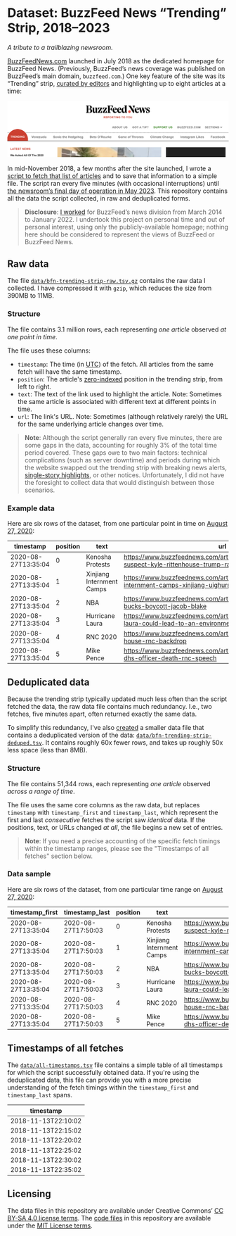 # Dataset: BuzzFeed News “Trending” Strip, 2018–2023

*A tribute to a trailblazing newsroom.*

[BuzzFeedNews.com](http://web.archive.org/web/*/https://www.buzzfeednews.com/) launched in July 2018 as the dedicated homepage for BuzzFeed News. (Previously, BuzzFeed’s news coverage was published on BuzzFeed’s main domain, `buzzfeed.com`.) One key feature of the site was its “Trending” strip, [curated by editors](https://techcrunch.com/2018/07/18/buzzfeed-news/) and highlighting up to eight articles at a time:

![Screenshot of the trending strip](misc/trending-strip-screenshot.png)

In mid-November 2018, a few months after the site launched, I wrote a [script to fetch that list of articles](scripts/fetch.py) and to save that information to a simple file. The script ran every five minutes (with occasional interruptions) until [the newsroom’s final day of operation in May 2023](https://www.buzzfeednews.com/article/buzzfeednews/buzzfeed-news-oral-history-2012-2023). This repository contains all the data the script collected, in raw and deduplicated forms.

> __Disclosure__: [I worked](https://www.jsvine.com/) for BuzzFeed’s news division from March 2014 to January 2022. I undertook this project on personal time and out of personal interest, using only the publicly-available homepage; nothing here should be considered to represent the views of BuzzFeed or BuzzFeed News.

## Raw data

The file [`data/bfn-trending-strip-raw.tsv.gz`](data/bfn-trending-strip-raw.tsv.gz) contains the raw data I collected. I have compressed it with `gzip`, which reduces the size from 390MB to 11MB. 

### Structure

The file contains 3.1 million rows, each representing *one article* observed *at one point in time*.

The file uses these columns:

- `timestamp`: The time (in [UTC](https://en.wikipedia.org/wiki/Coordinated_Universal_Time)) of the fetch. All articles from the same fetch will have the same timestamp.
- `position`: The article's [zero-indexed](https://en.wikipedia.org/wiki/Zero-based_numbering) position in the trending strip, from left to right.
- `text`: The text of the link used to highlight the article. Note: Sometimes the same article is associated with different text at different points in time.
- `url`: The link's URL. Note: Sometimes (although relatively rarely) the URL for the same underlying article changes over time.

> __Note__: Although the script generally ran every five minutes, there are some gaps in the data, accounting for roughly 3% of the total time period covered. These gaps owe to two main factors: technical complications (such as server downtime) and periods during which the website swapped out the trending strip with breaking news alerts, [single-story highlights](http://web.archive.org/web/20200827153649/https://www.buzzfeednews.com/), or other notices. Unfortunately, I did not have the foresight to collect data that would distinguish between those scenarios.

### Example data

Here are six rows of the dataset, from one particular point in time on [August 27, 2020](http://web.archive.org/web/20200827170042/https://www.buzzfeednews.com/):

| timestamp           |   position | text                      | url                                                                                                            |
|---------------------|------------|---------------------------|----------------------------------------------------------------------------------------------------------------|
| 2020-08-27T13:35:04 |          0 | Kenosha Protests          | https://www.buzzfeednews.com/article/ellievhall/kenosha-suspect-kyle-rittenhouse-trump-rally                   |
| 2020-08-27T13:35:04 |          1 | Xinjiang Internment Camps | https://www.buzzfeednews.com/article/meghara/china-new-internment-camps-xinjiang-uighurs-muslims               |
| 2020-08-27T13:35:04 |          2 | NBA                       | https://www.buzzfeednews.com/article/skbaer/milkwaukee-bucks-boycott-jacob-blake                               |
| 2020-08-27T13:35:04 |          3 | Hurricane Laura           | https://www.buzzfeednews.com/article/emmanuelfelton/hurricane-laura-could-lead-to-an-environmental-disaster-on |
| 2020-08-27T13:35:04 |          4 | RNC 2020                  | https://www.buzzfeednews.com/article/ryancbrooks/trump-white-house-rnc-backdrop                                |
| 2020-08-27T13:35:04 |          5 | Mike Pence                | https://www.buzzfeednews.com/article/salvadorhernandez/pence-dhs-officer-death-rnc-speech                      |

## Deduplicated data

Because the trending strip typically updated much less often than the script fetched the data, the raw data file contains much redundancy. I.e., two fetches, five minutes apart, often returned exactly the same data.

To simplify this redundancy, I've also [created](scripts/dedupe.py) a smaller data file that contains a deduplicated version of the data: [`data/bfn-trending-strip-deduped.tsv`](data/bfn-trending-strip-deduped.tsv). It contains roughly 60x fewer rows, and takes up roughly 50x less space (less than 8MB).

### Structure

The file contains 51,344 rows, each representing *one article* observed *across a range of time*.

The file uses the same core columns as the raw data, but replaces `timestamp` with `timestamp_first` and `timestamp_last`, which represent the first and last *consecutive* fetches the script saw *identical* data. If the positions, text, or URLs changed *at all*, the file begins a new set of entries.

> __Note__: If you need a precise accounting of the specific fetch timings within the timestamp ranges, please see the "Timestamps of all fetches" section below.

### Data sample

Here are six rows of the dataset, from one particular time range on [August 27, 2020](http://web.archive.org/web/20200827170042/https://www.buzzfeednews.com/):

| timestamp_first     | timestamp_last      |   position | text                      | url                                                                                                            |
|---------------------|---------------------|------------|---------------------------|----------------------------------------------------------------------------------------------------------------|
| 2020-08-27T13:35:04 | 2020-08-27T17:50:03 |          0 | Kenosha Protests          | https://www.buzzfeednews.com/article/ellievhall/kenosha-suspect-kyle-rittenhouse-trump-rally                   |
| 2020-08-27T13:35:04 | 2020-08-27T17:50:03 |          1 | Xinjiang Internment Camps | https://www.buzzfeednews.com/article/meghara/china-new-internment-camps-xinjiang-uighurs-muslims               |
| 2020-08-27T13:35:04 | 2020-08-27T17:50:03 |          2 | NBA                       | https://www.buzzfeednews.com/article/skbaer/milkwaukee-bucks-boycott-jacob-blake                               |
| 2020-08-27T13:35:04 | 2020-08-27T17:50:03 |          3 | Hurricane Laura           | https://www.buzzfeednews.com/article/emmanuelfelton/hurricane-laura-could-lead-to-an-environmental-disaster-on |
| 2020-08-27T13:35:04 | 2020-08-27T17:50:03 |          4 | RNC 2020                  | https://www.buzzfeednews.com/article/ryancbrooks/trump-white-house-rnc-backdrop                                |
| 2020-08-27T13:35:04 | 2020-08-27T17:50:03 |          5 | Mike Pence                | https://www.buzzfeednews.com/article/salvadorhernandez/pence-dhs-officer-death-rnc-speech                      |


## Timestamps of all fetches

The [`data/all-timestamps.tsv`](data/all-timestamps.tsv) file contains a simple table of all timestamps for which the script successfully obtained data. If you're using the deduplicated data, this file can provide you with a more precise understanding of the fetch timings within the `timestamp_first` and `timestamp_last` spans.

| timestamp           |
|---------------------|
| 2018-11-13T22:10:02 |
| 2018-11-13T22:15:02 |
| 2018-11-13T22:20:02 |
| 2018-11-13T22:25:02 |
| 2018-11-13T22:30:02 |
| 2018-11-13T22:35:02 |

## Licensing

The data files in this repository are available under Creative Commons’ [CC BY-SA 4.0 license terms](https://creativecommons.org/licenses/by-sa/4.0/). The [code files](scripts/) in this repository are available under the [MIT License terms](https://opensource.org/license/mit/). 
